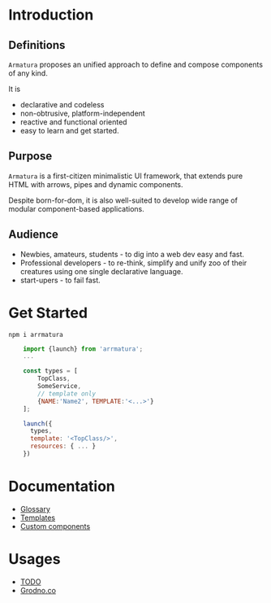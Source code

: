 # Introduction

## Definitions	

`Armatura` proposes an unified approach to define and compose components of any kind.

It is   
 - declarative and codeless
 - non-obtrusive, platform-independent
 - reactive and functional oriented
 - easy to learn and get started. 

 ## Purpose 

`Armatura` is a first-citizen minimalistic UI framework, 
that extends pure HTML with arrows, pipes and dynamic components.

Despite born-for-dom, it is also well-suited to develop wide range of modular component-based applications.

## Audience	

- Newbies, amateurs, students - to dig into a web dev easy and fast.
- Professional developers - to re-think, simplify and unify zoo of their creatures using one single declarative language.
- start-upers - to fail fast.

# Get Started

    npm i arrmatura

```javascript
    import {launch} from 'arrmatura';
    ...

    const types = [
        TopClass, 
        SomeService,
        // template only
        {NAME:'Name2', TEMPLATE:'<...>'}
    ];

    launch({
      types, 
      template: '<TopClass/>',
      resources: { ... }	
    })
```

# Documentation

- [Glossary](md/GLOSSARY.md)
- [Templates](md/TEMPLATE.md)
- [Custom components](md/CUSTOM.md)

# Usages

- [TODO](https://alitskevich.github.io/arrmatura/todo.html)
- [Grodno.co](https://grodno.co)
